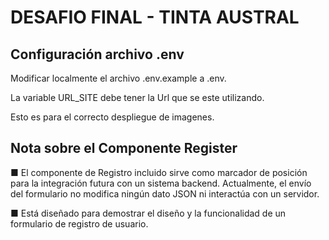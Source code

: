 # DESAFIO FINAL - TINTA AUSTRAL

## Configuración archivo .env

Modificar localmente el archivo .env.example a .env.

La variable URL_SITE debe tener la Url que se este utilizando.

Esto es para el correcto despliegue de imagenes.

## Nota sobre el Componente Register

  ■ El componente de Registro incluido sirve como marcador de posición para la integración futura con un sistema backend. Actualmente, el envío del formulario no modifica ningún dato JSON ni interactúa con un servidor.
  
  ■ Está diseñado para demostrar el diseño y la funcionalidad de un formulario de registro de usuario.

